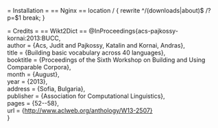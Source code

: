 = Installation =
== Nginx ==
 location / {
   rewrite ^/(downloads|about)$    /?p=$1 break;
 }

= Credits =
== Wikt2Dict ==
@InProceedings{acs-pajkossy-kornai:2013:BUCC,  
  author    = {Acs, Judit  and  Pajkossy, Katalin  and  Kornai, Andras},  
  title     = {Building basic vocabulary across 40 languages},  
  booktitle = {Proceedings of the Sixth Workshop on Building and Using Comparable Corpora},  
  month     = {August},  
  year      = {2013},  
  address   = {Sofia, Bulgaria},  
  publisher = {Association for Computational Linguistics},  
  pages     = {52--58},  
  url       = {http://www.aclweb.org/anthology/W13-2507}  
}  
